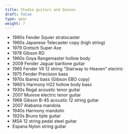 ```yaml
---
title: Studio guitars and basses
draft: false
type: gear
weight: 7
---
```

* 1980s Fender Squier stratocaster
* 1960s Japanese Telecaster copy (high string)
* 1979 Gretsch Super Axe
* 1978 Gibson RD
* 1960s Goya Rangemaster hollow body
* 2009 Fender Jaguar baritone guitar
* 1965 Fender VII 12 string “Stairway to Heaven” electric
* 1975 Fender Precision bass
* 1970s Ibanez bass (Gibson EBO copy)
* 1960’s Harmony H22 hollow body bass
* 1930s Regal acoustic tenor guitar
* 2007 Munroe electric tenor guitar
* 1968 Gibson B-45 acoustic 12 string guitar
* 2007 Alabama mandola
* 1940s Harmony mandolin
* 1920s Bruno tiple guitar
* MSA 12 string pedal steel guitar
* E﻿spana Nylon string guitar